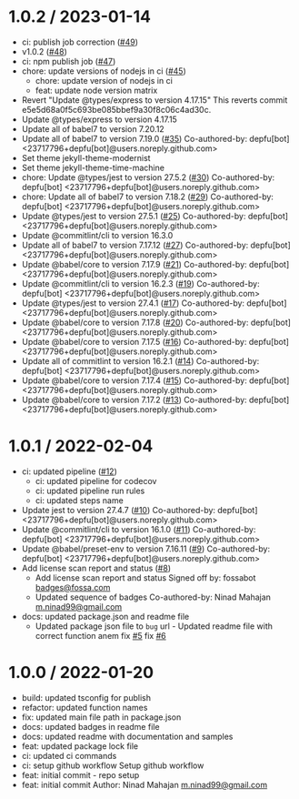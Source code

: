 1.0.2 / 2023-01-14
==================

  * ci: publish job correction ([#49](https://github.com/Ninad89/express-headers-setter/issues/49))
  * v1.0.2 ([#48](https://github.com/Ninad89/express-headers-setter/issues/48))
  * ci: npm publish job ([#47](https://github.com/Ninad89/express-headers-setter/issues/47))
  * chore: update versions of nodejs in ci ([#45](https://github.com/Ninad89/express-headers-setter/issues/45))
    * chore: update version of nodejs in ci
    * feat: update node version matrix
  * Revert "Update @types/express to version 4.17.15"
    This reverts commit e5e5d68a0f5c693be085bbef9a30f8c06c4ad30c.
  * Update @types/express to version 4.17.15
  * Update all of babel7 to version 7.20.12
  * Update all of babel7 to version 7.19.0 ([#35](https://github.com/Ninad89/express-headers-setter/issues/35))
    Co-authored-by: depfu[bot] <23717796+depfu[bot]@users.noreply.github.com>
  * Set theme jekyll-theme-modernist
  * Set theme jekyll-theme-time-machine
  * chore: Update @types/jest to version 27.5.2 ([#30](https://github.com/Ninad89/express-headers-setter/issues/30))
    Co-authored-by: depfu[bot] <23717796+depfu[bot]@users.noreply.github.com>
  * chore: Update all of babel7 to version 7.18.2 ([#29](https://github.com/Ninad89/express-headers-setter/issues/29))
    Co-authored-by: depfu[bot] <23717796+depfu[bot]@users.noreply.github.com>
  * Update @types/jest to version 27.5.1 ([#25](https://github.com/Ninad89/express-headers-setter/issues/25))
    Co-authored-by: depfu[bot] <23717796+depfu[bot]@users.noreply.github.com>
  * Update @commitlint/cli to version 16.3.0
  * Update all of babel7 to version 7.17.12 ([#27](https://github.com/Ninad89/express-headers-setter/issues/27))
    Co-authored-by: depfu[bot] <23717796+depfu[bot]@users.noreply.github.com>
  * Update @babel/core to version 7.17.9 ([#21](https://github.com/Ninad89/express-headers-setter/issues/21))
    Co-authored-by: depfu[bot] <23717796+depfu[bot]@users.noreply.github.com>
  * Update @commitlint/cli to version 16.2.3 ([#19](https://github.com/Ninad89/express-headers-setter/issues/19))
    Co-authored-by: depfu[bot] <23717796+depfu[bot]@users.noreply.github.com>
  * Update @types/jest to version 27.4.1 ([#17](https://github.com/Ninad89/express-headers-setter/issues/17))
    Co-authored-by: depfu[bot] <23717796+depfu[bot]@users.noreply.github.com>
  * Update @babel/core to version 7.17.8 ([#20](https://github.com/Ninad89/express-headers-setter/issues/20))
    Co-authored-by: depfu[bot] <23717796+depfu[bot]@users.noreply.github.com>
  * Update @babel/core to version 7.17.5 ([#16](https://github.com/Ninad89/express-headers-setter/issues/16))
    Co-authored-by: depfu[bot] <23717796+depfu[bot]@users.noreply.github.com>
  * Update all of commitlint to version 16.2.1 ([#14](https://github.com/Ninad89/express-headers-setter/issues/14))
    Co-authored-by: depfu[bot] <23717796+depfu[bot]@users.noreply.github.com>
  * Update @babel/core to version 7.17.4 ([#15](https://github.com/Ninad89/express-headers-setter/issues/15))
    Co-authored-by: depfu[bot] <23717796+depfu[bot]@users.noreply.github.com>
  * Update @babel/core to version 7.17.2 ([#13](https://github.com/Ninad89/express-headers-setter/issues/13))
    Co-authored-by: depfu[bot] <23717796+depfu[bot]@users.noreply.github.com>

1.0.1 / 2022-02-04
==================

  * ci: updated pipeline  ([#12](https://github.com/Ninad89/express-headers-setter/issues/12))
    * ci: updated pipeline for codecov
    * ci: updated pipeline run rules
    * ci: updated steps name
  * Update jest to version 27.4.7 ([#10](https://github.com/Ninad89/express-headers-setter/issues/10))
    Co-authored-by: depfu[bot] <23717796+depfu[bot]@users.noreply.github.com>
  * Update @commitlint/cli to version 16.1.0 ([#11](https://github.com/Ninad89/express-headers-setter/issues/11))
    Co-authored-by: depfu[bot] <23717796+depfu[bot]@users.noreply.github.com>
  * Update @babel/preset-env to version 7.16.11 ([#9](https://github.com/Ninad89/express-headers-setter/issues/9))
    Co-authored-by: depfu[bot] <23717796+depfu[bot]@users.noreply.github.com>
  * Add license scan report and status ([#8](https://github.com/Ninad89/express-headers-setter/issues/8))
    * Add license scan report and status
    Signed off by: fossabot <badges@fossa.com>
    * Updated sequence of badges
    Co-authored-by: Ninad Mahajan <m.ninad99@gmail.com>
  * docs: updated package.json and readme file
    - Updated package json file to `bug` url - Updated readme file with correct function anem
    fix [#5](https://github.com/Ninad89/express-headers-setter/issues/5) fix [#6](https://github.com/Ninad89/express-headers-setter/issues/6)

1.0.0 / 2022-01-20
==================

  * build: updated tsconfig for publish
  * refactor: updated function names
  * fix: updated main file path in package.json
  * docs: updated badges in readme file
  * docs: updated readme with documentation and samples
  * feat: updated package lock file
  * ci: updated ci commands
  * ci: setup github workflow
    Setup github workflow
  * feat: initial commit - repo setup
  * feat: initial commit
    Author:    Ninad Mahajan <m.ninad99@gmail.com>
